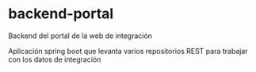 # backend-portal
Backend del portal de la web de integración

Aplicación spring boot que levanta varios repositorios REST para trabajar con los datos de integración
